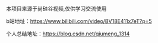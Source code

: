 本项目来源于尚硅谷视频,仅供学习交流使用

b站地址：<https://www.bilibili.com/video/BV18E411x7eT?p=5>

个人总结地址：<https://blog.csdn.net/qiumeng_1314>

